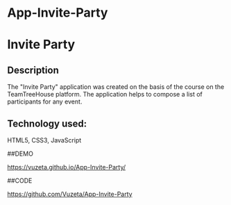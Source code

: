 # App-Invite-Party

# Invite Party

## Description

The "Invite Party" application was created on the basis of the course on the TeamTreeHouse platform. The application helps to compose a list of participants for any event.

## Technology used:

HTML5, CSS3, JavaScript

##DEMO

https://vuzeta.github.io/App-Invite-Party/

##CODE

https://github.com/Vuzeta/App-Invite-Party

